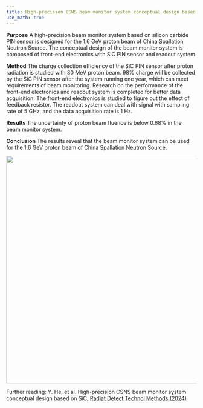 ```yaml
---
title: High-precision CSNS beam monitor system conceptual design based on SiC 
use_math: true  
---
```


**Purpose** A high-precision beam monitor system based on silicon carbide PIN sensor is designed for the 1.6 GeV proton beam of China Spallation Neutron Source. The conceptual design of the beam monitor system is composed of front-end electronics with SiC PIN sensor and readout system. 

**Method** The charge collection efficiency of the SiC PIN sensor after proton radiation is studied with 80 MeV proton beam. 98% charge will be collected by the SiC PIN sensor after the system running one year, which can meet requirements of beam monitoring. Research on the performance of the front-end electronics and readout system is completed for better data acquisition. The front-end electronics is studied to figure out the effect of feedback resistor. The readout system can deal with signal with sampling rate of 5 GHz, and the data acquisition rate is 1 Hz.

**Results** The uncertainty of proton beam fluence is below 0.68% in the beam monitor system.

**Conclusion**  The results reveal that the beam monitor system can be used for the 1.6 GeV proton beam of China Spallation Neutron Source.

<a href="/docs/publications/p7_sic_bmos_fig1.png">
<img src="/docs/publications/p7_sic_bmos_fig1.png" width="600"/>
</a>

Further reading: Y. He, et al. High-precision CSNS beam monitor system conceptual design based on SiC, [Radiat Detect Technol Methods (2024)](https://doi.org/10.1007/s41605-024-00487-4)

